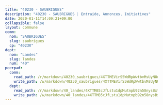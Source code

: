 ```yaml
---
title: "40230 - SAUBRIGUES"
description: "40230 - SAUBRIGUES | Entraide, Annonces, Initiatives"
date: 2020-01-11T14:09:21+09:00
collapsible: false
layout: commune
comm:
  nom: "SAUBRIGUES"
  slug: saubrigues
  cp: "40230"
dept:
  nom: "Landes"
  slug: landes
  num: "40"
peerpad:
  comm:
    read_path: /r/markdown/40230_saubrigues/4XTTMEVirS5WdRpWwtbvMsUyNUuMWHZcmKpJooPNbDt8Qm5Zj
    write_path: /w/markdown/40230_saubrigues/4XTTMEVirS5WdRpWwtbvMsUyNUuMWHZcmKpJooPNbDt8Qm5Zj-K3TgU2kiVRp5dyTrr8L5VBk5YHtY6yhsBTUvaPcGko78dzXetmSb5CMBU2ZiFZNzou6TfSC6BwESPqYioz3wFSVLJjfVpuLLbMnZYUz8gC5sS8KR6tXgscM9B9Q5yyNxg852MxbB
  dept:
    read_path: /r/markdown/40_landes/4XTTMB5cJfLstu1dpMutnpb92n58nysBxt2LvNHp8iFa2he7h
    write_path: /w/markdown/40_landes/4XTTMB5cJfLstu1dpMutnpb92n58nysBxt2LvNHp8iFa2he7h-K3TgUvrqNj5GqBsxRXbDQxXTucun7uHSVZWT5C8CgQNaESTTE4cfR63JCubPGiKkKruc9dwpRJsb8aWPbJoGCdC5JVr33cPSqpb1rkjpoPrBPEdrj3zMya2yHWSYgr5GG1nyDstK
---
```


